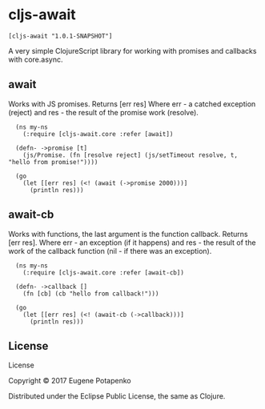 # cljs-await

`[cljs-await "1.0.1-SNAPSHOT"]`

A very simple ClojureScript library for working with promises and callbacks with core.async.

## await

Works with JS promises. Returns [err res] Where err - a catched exception (reject) and res - the result of the promise work (resolve).

```
  (ns my-ns
    (:require [cljs-await.core :refer [await])
  
  (defn- ->promise [t]
    (js/Promise. (fn [resolve reject] (js/setTimeout resolve, t, "hello from promise!"))))
    
  (go
    (let [[err res] (<! (await (->promise 2000)))]
      (println res)))
```

## await-cb

Works with functions, the last argument is the function callback. Returns [err res]. Where err - an exception (if it happens) and res - the result of the work of the callback function (nil - if there was an exception).

```
  (ns my-ns
    (:require [cljs-await.core :refer [await-cb])
  
  (defn- ->callback []
    (fn [cb] (cb "hello from callback!")))

  (go
    (let [[err res] (<! (await-cb (->callback)))]
      (println res)))
```

## License

License

Copyright © 2017 Eugene Potapenko

Distributed under the Eclipse Public License, the same as Clojure.
